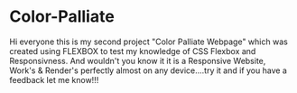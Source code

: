 # Color-Palliate
Hi everyone this is my second project "Color Palliate Webpage" which was created using FLEXBOX to test my knowledge of CSS Flexbox and Responsivness.
And wouldn't you know it it is a Responsive Website, Work's & Render's perfectly almost on any device....try it and if you have a feedback let me know!!!
